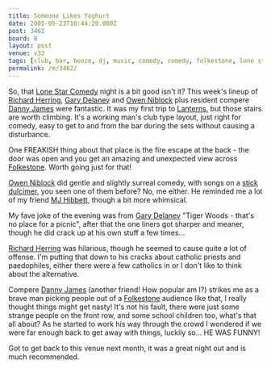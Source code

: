 ```yaml
---
title: Someone Likes Yoghurt
date: 2005-05-23T10:44:20.000Z
post: 3462
board: 8
layout: post
venue: v32
tags: [club, bar, booze, dj, music, comedy, comedy, folkestone, lone star comedy, richard herring, lee and herring, fist of fun, tiger woods, owen niblock, gary delany, mj hibbett, danny james, stick, dulcimer, lanterns, gary delany, someone likes yoghurt, folkestone, gary delaney]
permalink: /m/3462/
---
```

So, that <a href="/wiki/lone+star+comedy">Lone Star Comedy</a> night is a bit good isn't it? This week's lineup of <a href="/wiki/richard+herring">Richard Herring</a>, <a href="/wiki/gary+delaney">Gary Delaney</a> and <a href="/wiki/owen+niblock">Owen Niblock</a> plus resident compere <a href="/wiki/danny+james">Danny James</a> were fantastic. It was my first trip to <a href="/wiki/lanterns">Lanterns</a>, but those stairs are worth climbing. It's a working man's club type layout, just right for comedy, easy to get to and from the bar during the sets without causing a disturbance.

One FREAKISH thing about that place is the fire escape at the back - the door was open and you get an amazing and unexpected view across <a href="/wiki/folkestone">Folkestone</a>. Worth going just for that!

<a href="/wiki/owen+niblock">Owen Niblock</a> did gentle and slightly surreal comedy, with songs on a <a href="https://www.google.co.uk/search?q=stick+dulcimer">stick dulcimer</a>, you seen one of them before? No, me either. He reminded me a lot of my friend <a href="/wiki/mj+hibbett">MJ Hibbett</a>, though a bit more whimsical.

My fave joke of the evening was from <a href="/wiki/gary+delaney">Gary Delaney</a> "Tiger Woods - that's no place for a picnic", after that the one liners got sharper and meaner, though he did crack up at his own stuff a few times...

<a href="/wiki/richard+herring">Richard Herring</a> was hilarious, though he seemed to cause quite a lot of offense. I'm putting that down to his cracks about catholic priests and paedophiles, either there were a few catholics in or I don't like to think about the alternative.

Compere <a href="/wiki/danny+james">Danny James</a> (another friend! How popular am I?) strikes me as a brave man picking people out of a <a href="/wiki/folkestone">Folkestone</a> audience like that, I really thought things might get nasty! It's not his fault, there were just some strange people on the front row, and some school children too, what's that all about? As he started to work his way through the crowd I wondered if we were far enough back to get away with things, luckily so... HE WAS FUNNY!

Got to get back to this venue next month, it was a great night out and is much recommended.
